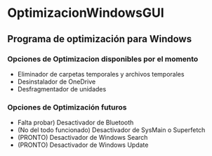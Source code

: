 # OptimizacionWindowsGUI
<h2>Programa de optimización para Windows</h2>

<h3>Opciones de Optimizacion disponibles por el momento</h3>
<ul>
  <li>Eliminador de carpetas temporales y archivos temporales</li>
  <li>Desinstalador de OneDrive</li>
  <li>Desfragmentador de unidades</li>
</ul>
 
<h3>Opciones de Optimización futuros</h3>
<ul>
  <li>Falta probar) Desactivador de Bluetooth</li> 
  <li>(No del todo funcionado) Desactivador de SysMain o Superfetch</li>
  <li>(PRONTO) Desactivador de Windows Search </li>
  <li>(PRONTO) Desactivador de Windows Update </li>
</ul> 
